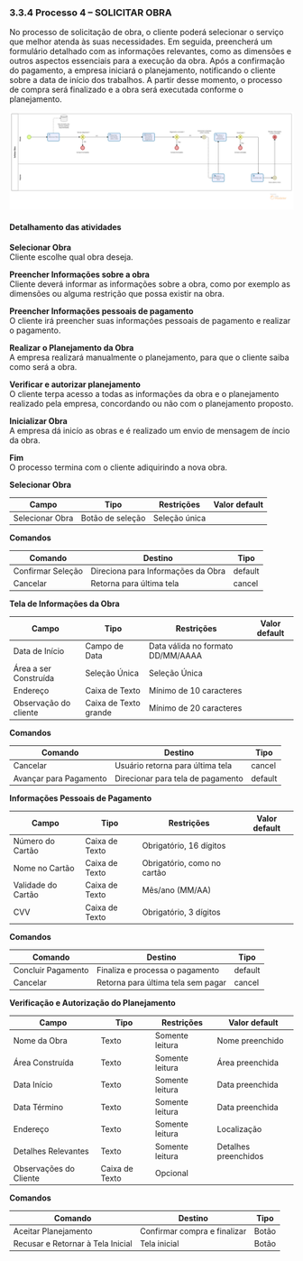 ### 3.3.4 Processo 4 – SOLICITAR OBRA

No processo de solicitação de obra, o cliente poderá selecionar o serviço que melhor atenda às suas necessidades. Em seguida, preencherá um formulário detalhado com as informações relevantes, como as dimensões e outros aspectos essenciais para a execução da obra. Após a confirmação do pagamento, a empresa iniciará o planejamento, notificando o cliente sobre a data de início dos trabalhos. A partir desse momento, o processo de compra será finalizado e a obra será executada conforme o planejamento.

![Processo de compra](images/Processo4.2.png)


#### Detalhamento das atividades

**Selecionar Obra**<br>
Cliente escolhe qual obra deseja.

**Preencher Informações sobre a obra**<br>
Cliente deverá informar as informações sobre a obra, como por exemplo as dimensões ou alguma restrição que possa existir na obra.

**Preencher Informações pessoais de pagamento**<br>
O cliente irá preencher suas informações pessoais de pagamento e realizar o pagamento.

**Realizar o Planejamento da Obra**<br>
A empresa realizará manualmente o planejamento, para que o cliente saiba como será a obra.

**Verificar e autorizar planejamento**<br>
O cliente terpa acesso a todas as informações da obra e o planejamento realizado pela empresa, concordando ou não com o planejamento proposto.

**Inicializar Obra**<br>
A empresa dá inicío as obras e é realizado um envio de mensagem de íncio da obra.

**Fim**<br>
O processo termina com o cliente adiquirindo a nova obra.


 **Selecionar Obra**

| **Campo**      | **Tipo**         | **Restrições**       | **Valor default** |
|----------------|------------------|----------------------|-------------------|
| Selecionar Obra        | Botão de seleção  | Seleção única        |                   |

 **Comandos**

| **Comando**           | **Destino**                    | **Tipo**    |
|-----------------------|---------------------------------|-------------|
| Confirmar Seleção     | Direciona para Informações da Obra | default     |
| Cancelar              | Retorna para última tela         | cancel      |

 **Tela de Informações da Obra**

| **Campo**             | **Tipo**         | **Restrições**                        | **Valor default** |
|-----------------------|------------------|---------------------------------------|-------------------|
| Data de Início | Campo de Data    | Data válida no formato DD/MM/AAAA     |                   |
| Área a ser Construída | Seleção Única    | Seleção Única     |                   |
| Endereço   | Caixa de Texto   | Mínimo de 10 caracteres               |                   |
| Observação do cliente  | Caixa de Texto grande  | Mínimo de 20 caracteres               |                   | 

 **Comandos** 

| **Comando**           | **Destino**                        | **Tipo**    |
|-----------------------|-------------------------------------|-------------|
| Cancelar              | Usuário retorna para última tela    | cancel      |
| Avançar para Pagamento| Direcionar para tela de pagamento   | default     |

**Informações Pessoais de Pagamento**

| **Campo**               | **Tipo**           | **Restrições**                       | **Valor default** |
|-------------------------|--------------------|--------------------------------------|-------------------|
| Número do Cartão         | Caixa de Texto     | Obrigatório, 16 dígitos              |                   |
| Nome no Cartão           | Caixa de Texto     | Obrigatório, como no cartão          |                   |
| Validade do Cartão       | Caixa de Texto     | Mês/ano (MM/AA)                      |                   |
| CVV                      | Caixa de Texto     | Obrigatório, 3 dígitos               |                   |

 **Comandos**

| **Comando**             | **Destino**                         | **Tipo**    |
|-------------------------|--------------------------------------|-------------|
| Concluir Pagamento       | Finaliza e processa o pagamento      | default     |
| Cancelar                | Retorna para última tela sem pagar   | cancel      |

**Verificação e Autorização do Planejamento**

| **Campo**                  | **Tipo**         | **Restrições**                       | **Valor default**  |
|----------------------------|------------------|--------------------------------------|--------------------|
| Nome da Obra             | Texto            | Somente leitura                      | Nome preenchido    |
| Área Construída             | Texto            | Somente leitura                      | Área preenchida    |
| Data Início     | Texto            | Somente leitura                      | Data preenchida    |
| Data Término    | Texto            | Somente leitura                      | Data preenchida    |
| Endereço                 | Texto            | Somente leitura                      | Localização        |
|Detalhes Relevantes  | Texto            | Somente leitura                      | Detalhes preenchidos|
| Observações do Cliente      | Caixa de Texto   | Opcional                             |                    |

**Comandos** 

| **Comando**                 | **Destino**                   | **Tipo**               |
|-----------------------------|-------------------------------|------------------------|
| Aceitar Planejamento         | Confirmar compra e finalizar  | Botão                  |
| Recusar e Retornar à Tela Inicial | Tela inicial                | Botão                  |

